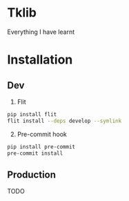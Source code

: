 # Tklib

Everything I have learnt

# Installation

## Dev

1. Flit

```bash
pip install flit
flit install --deps develop --symlink
```

2. Pre-commit hook

```bash
pip install pre-commit
pre-commit install
```

## Production

TODO
